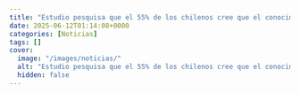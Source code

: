 ```yaml
---
title: "Estudio pesquisa que el 55% de los chilenos cree que el conocimiento en IA será fundamental para acceder al mercado laboral"
date: 2025-06-12T01:14:08+0000
categories: [Noticias]
tags: []
cover:
  image: "/images/noticias/"
  alt: "Estudio pesquisa que el 55% de los chilenos cree que el conocimiento en IA será fundamental para acceder al mercado laboral"
  hidden: false
---
```



